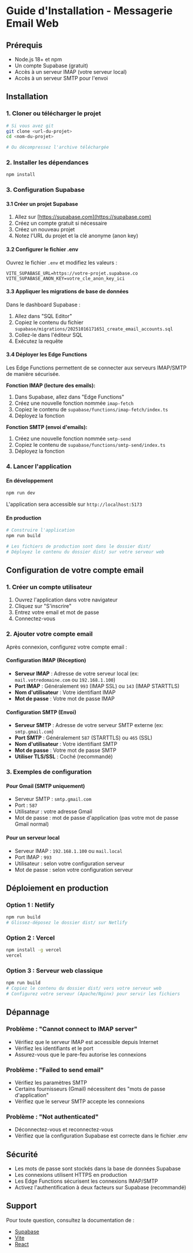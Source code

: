 # Guide d'Installation - Messagerie Email Web

## Prérequis

- Node.js 18+ et npm
- Un compte Supabase (gratuit)
- Accès à un serveur IMAP (votre serveur local)
- Accès à un serveur SMTP pour l'envoi

## Installation

### 1. Cloner ou télécharger le projet

```bash
# Si vous avez git
git clone <url-du-projet>
cd <nom-du-projet>

# Ou décompressez l'archive téléchargée
```

### 2. Installer les dépendances

```bash
npm install
```

### 3. Configuration Supabase

#### 3.1 Créer un projet Supabase

1. Allez sur [https://supabase.com](https://supabase.com)
2. Créez un compte gratuit si nécessaire
3. Créez un nouveau projet
4. Notez l'URL du projet et la clé anonyme (anon key)

#### 3.2 Configurer le fichier .env

Ouvrez le fichier `.env` et modifiez les valeurs :

```env
VITE_SUPABASE_URL=https://votre-projet.supabase.co
VITE_SUPABASE_ANON_KEY=votre_cle_anon_key_ici
```

#### 3.3 Appliquer les migrations de base de données

Dans le dashboard Supabase :

1. Allez dans "SQL Editor"
2. Copiez le contenu du fichier `supabase/migrations/20251016171651_create_email_accounts.sql`
3. Collez-le dans l'éditeur SQL
4. Exécutez la requête

#### 3.4 Déployer les Edge Functions

Les Edge Functions permettent de se connecter aux serveurs IMAP/SMTP de manière sécurisée.

**Fonction IMAP (lecture des emails):**

1. Dans Supabase, allez dans "Edge Functions"
2. Créez une nouvelle fonction nommée `imap-fetch`
3. Copiez le contenu de `supabase/functions/imap-fetch/index.ts`
4. Déployez la fonction

**Fonction SMTP (envoi d'emails):**

1. Créez une nouvelle fonction nommée `smtp-send`
2. Copiez le contenu de `supabase/functions/smtp-send/index.ts`
3. Déployez la fonction

### 4. Lancer l'application

#### En développement

```bash
npm run dev
```

L'application sera accessible sur `http://localhost:5173`

#### En production

```bash
# Construire l'application
npm run build

# Les fichiers de production sont dans le dossier dist/
# Déployez le contenu du dossier dist/ sur votre serveur web
```

## Configuration de votre compte email

### 1. Créer un compte utilisateur

1. Ouvrez l'application dans votre navigateur
2. Cliquez sur "S'inscrire"
3. Entrez votre email et mot de passe
4. Connectez-vous

### 2. Ajouter votre compte email

Après connexion, configurez votre compte email :

#### Configuration IMAP (Réception)
- **Serveur IMAP** : Adresse de votre serveur local (ex: `mail.votredomaine.com` ou `192.168.1.100`)
- **Port IMAP** : Généralement `993` (IMAP SSL) ou `143` (IMAP STARTTLS)
- **Nom d'utilisateur** : Votre identifiant IMAP
- **Mot de passe** : Votre mot de passe IMAP

#### Configuration SMTP (Envoi)
- **Serveur SMTP** : Adresse de votre serveur SMTP externe (ex: `smtp.gmail.com`)
- **Port SMTP** : Généralement `587` (STARTTLS) ou `465` (SSL)
- **Nom d'utilisateur** : Votre identifiant SMTP
- **Mot de passe** : Votre mot de passe SMTP
- **Utiliser TLS/SSL** : Coché (recommandé)

### 3. Exemples de configuration

#### Pour Gmail (SMTP uniquement)
- Serveur SMTP : `smtp.gmail.com`
- Port : `587`
- Utilisateur : votre adresse Gmail
- Mot de passe : mot de passe d'application (pas votre mot de passe Gmail normal)

#### Pour un serveur local
- Serveur IMAP : `192.168.1.100` ou `mail.local`
- Port IMAP : `993`
- Utilisateur : selon votre configuration serveur
- Mot de passe : selon votre configuration serveur

## Déploiement en production

### Option 1 : Netlify

```bash
npm run build
# Glissez-déposez le dossier dist/ sur Netlify
```

### Option 2 : Vercel

```bash
npm install -g vercel
vercel
```

### Option 3 : Serveur web classique

```bash
npm run build
# Copiez le contenu du dossier dist/ vers votre serveur web
# Configurez votre serveur (Apache/Nginx) pour servir les fichiers
```

## Dépannage

### Problème : "Cannot connect to IMAP server"

- Vérifiez que le serveur IMAP est accessible depuis Internet
- Vérifiez les identifiants et le port
- Assurez-vous que le pare-feu autorise les connexions

### Problème : "Failed to send email"

- Vérifiez les paramètres SMTP
- Certains fournisseurs (Gmail) nécessitent des "mots de passe d'application"
- Vérifiez que le serveur SMTP accepte les connexions

### Problème : "Not authenticated"

- Déconnectez-vous et reconnectez-vous
- Vérifiez que la configuration Supabase est correcte dans le fichier .env

## Sécurité

- Les mots de passe sont stockés dans la base de données Supabase
- Les connexions utilisent HTTPS en production
- Les Edge Functions sécurisent les connexions IMAP/SMTP
- Activez l'authentification à deux facteurs sur Supabase (recommandé)

## Support

Pour toute question, consultez la documentation de :
- [Supabase](https://supabase.com/docs)
- [Vite](https://vitejs.dev/)
- [React](https://react.dev/)
